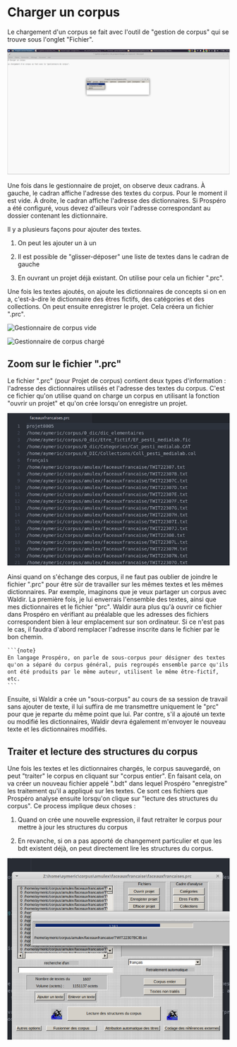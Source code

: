 # Charger un corpus

Le chargement d'un corpus se fait avec l'outil de "gestion de corpus" qui se trouve sous l'onglet "Fichier".

![Gestion de corpus](images/gestion_de_corpus.png)


Une fois dans le gestionnaire de projet, on observe deux cadrans. À gauche, le cadran affiche l'adresse des textes du corpus. Pour le moment il est vide. À droite, le cadran affiche l'adresse des dictionnaires. Si Prospéro a été configuré, vous devez d'ailleurs voir l'adresse correspondant au dossier contenant les dictionnaire.

Il y a plusieurs façons pour ajouter des textes.

1. On peut les ajouter un à un

2. Il est possible de "glisser-déposer" une liste de textes dans le cadran de gauche

3. En ouvrant un projet déjà existant. On utilise pour cela un fichier ".prc".


Une fois les textes ajoutés, on ajoute les dictionnaires de concepts si on en a, c'est-à-dire le dictionnaire des êtres fictifs, des catégories et des collections. On peut ensuite enregistrer le projet. Cela créera un fichier ".prc".


![Gestionnaire de corpus vide ](images/gestionnaire_de_corpus_vide.png)

![Gestionnaire de corpus chargé](images/gestionnaire_de_corpus_charge.png)


## Zoom sur le fichier ".prc"

Le fichier ".prc" (pour Projet de corpus) contient deux types d'information : l'adresse des dictionnaires utilisés et l'adresse des textes du corpus. C'est ce fichier qu'on utilise quand on charge un corpus en utilisant la fonction "ouvrir un projet" et qu'on crée lorsqu'on enregistre un projet.

![PRC](images/image_prc.png)

Ainsi quand on s'échange des corpus, il ne faut pas oublier de joindre le fichier ".prc" pour être sûr de travailler sur les mêmes textes et les mêmes dictionnaires. Par exemple, imaginons que je veux partager un corpus avec Waldir. La première fois, je lui enverrais l'ensemble des textes, ainsi que mes dictionnaires et le fichier "prc". Waldir aura plus qu'à ouvrir ce fichier dans Prospéro en vérifiant au préalable que les adresses des fichiers correspondent bien à leur emplacement sur son ordinateur. Si ce n'est pas le cas, il faudra d'abord remplacer l'adresse inscrite dans le fichier par le bon chemin.

````{margin}
```{note}
En langage Prospéro, on parle de sous-corpus pour désigner des textes qu'on a séparé du corpus général, puis regroupés ensemble parce qu'ils ont été produits par le même auteur, utilisent le même être-fictif, etc.
```
````

Ensuite, si Waldir a crée un "sous-corpus" au cours de sa session de travail sans ajouter de texte, il lui suffira de me transmettre uniquement le "prc" pour que je reparte du même point que lui. Par contre, s'il a ajouté un texte ou modifié les dictionnaires, Waldir devra également m'envoyer le nouveau texte et les dictionnaires modifiés.




## Traiter et lecture des structures du corpus

Une fois les textes et les dictionnaires chargés, le corpus sauvegardé, on peut "traiter" le corpus en cliquant sur "corpus entier". En faisant cela, on va créer un nouveau fichier appelé ".bdt" dans lequel Prospéro "enregistre" les traitement qu'il a appliqué sur les textes. Ce sont ces fichiers que Prospéro analyse ensuite lorsqu'on clique sur "lecture des structures du corpus". Ce process implique deux choses :

1. Quand on crée une nouvelle expression, il faut retraiter le corpus pour mettre à jour les structures du corpus

2. En revanche, si on a pas apporté de changement particulier et que les bdt existent déjà, on peut directement lire les structures du corpus.

![Lecture du corpus](images/lecture_corpus.png)
